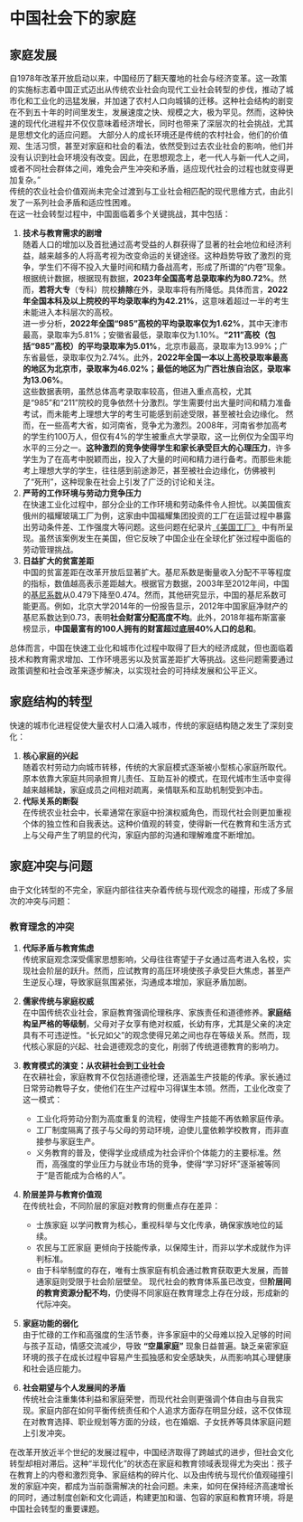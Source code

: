 # 中国社会下的家庭
## 家庭发展
自1978年改革开放启动以来，中国经历了翻天覆地的社会与经济变革。这一政策的实施标志着中国正式迈出从传统农业社会向现代工业社会转型的步伐，推动了城市化和工业化的迅猛发展，并加速了农村人口向城镇的迁移。这种社会结构的剧变在不到五十年的时间里发生，发展速度之快、规模之大，极为罕见。然而，这种快速的现代化进程并不仅仅意味着经济增长，同时也带来了深层次的社会挑战，尤其是思想文化的适应问题。
大部分人的成长环境还是传统的农村社会，他们的价值观、生活习惯，甚至对家庭和社会的看法，依然受到过去农业社会的影响，他们并没有认识到社会环境没有改变。因此，在思想观念上，老一代人与新一代人之间，或者不同社会群体之间，难免会产生冲突和矛盾，适应现代社会的过程也就变得更加复杂。”  
传统的农业社会价值观尚未完全过渡到与工业社会相匹配的现代思维方式，由此引发了一系列社会矛盾和适应性困难。  
在这一社会转型过程中，中国面临着多个关键挑战，其中包括：  
1. **技术与教育需求的剧增**  
  随着人口的增加以及首批通过高考受益的人群获得了显著的社会地位和经济利益，越来越多的人将高考视为改变命运的关键途径。这种趋势导致了激烈的竞争，学生们不得不投入大量时间和精力备战高考，形成了所谓的“内卷”现象。  
  根据统计数据，根据现有数据，**2023年全国高考总录取率约为80.72%**。然而，**若将大专**（专科）院校**排除**在外，录取率将有所降低。具体而言，**2022年全国本科及以上院校的平均录取率约为42.21%**，这意味着超过一半的考生未能进入本科层次的高校。  
  进一步分析，**2022年全国“985”高校的平均录取率仅为1.62%**，其中天津市最高，录取率为5.81%；安徽省最低，录取率仅为1.10%。**“211”高校（包括“985”高校）的平均录取率为5.01%**，北京市最高，录取率为13.99%；广东省最低，录取率仅为2.74%。此外，**2022年全国一本以上高校录取率最高的地区为北京市，录取率为46.02%；最低的地区为广西壮族自治区，录取率为13.06%**。  
  这些数据表明，虽然总体高考录取率较高，但进入重点高校，尤其是“985”和“211”院校的竞争依然十分激烈。学生需要付出大量时间和精力准备考试，而未能考上理想大学的考生可能感到前途受限，甚至被社会边缘化。
然而，在一些高考大省，如河南省，竞争尤为激烈。2008年，河南省参加高考的学生约100万人，但仅有4%的学生被重点大学录取，这一比例仅为全国平均水平的三分之一。**这种激烈的竞争使得学生和家长承受巨大的心理压力**，许多学生为了在高考中脱颖而出，投入了大量的时间和精力进行备考。而那些未能考上理想大学的学生，往往感到前途渺茫，甚至被社会边缘化，仿佛被判了“死刑”，这种现象在社会上引发了广泛的讨论和关注。  
2. **严苛的工作环境与劳动力竞争压力**  
  在快速工业化过程中，部分企业的工作环境和劳动条件令人担忧。以美国俄亥俄州的福耀玻璃工厂为例，这家由中国福耀集团投资的工厂在运营过程中暴露出劳动条件差、工作强度大等问题。这些问题在纪录片[《美国工厂》](https://zh.wikipedia.org/wiki/%E7%BE%8E%E5%9C%8B%E5%B7%A5%E5%BB%A0) 中有所呈现。虽然该案例发生在美国，但它反映了中国企业在全球化扩张过程中面临的劳动管理挑战。  
3. **日益扩大的贫富差距**  
  中国的贫富差距在改革开放后显著扩大。基尼系数是衡量收入分配不平等程度的指标，数值越高表示差距越大。根据官方数据，2003年至2012年间，中国的[基尼系数](https://zh.wikipedia.org/zh-cn/%E5%9F%BA%E5%B0%BC%E7%B3%BB%E6%95%B0)从0.479下降至0.474。然而，其他研究显示，中国的基尼系数可能更高。例如，北京大学2014年的一份报告显示，2012年中国家庭净财产的基尼系数达到0.73，表明**社会财富分配高度不均**。此外，2018年福布斯富豪榜显示，**中国最富有的100人拥有的财富超过底层40%人口的总和**。  

总体而言，中国在快速工业化和城市化过程中取得了巨大的经济成就，但也面临着技术和教育需求增加、工作环境恶劣以及贫富差距扩大等挑战。这些问题需要通过政策调整和社会改革来逐步解决，以实现社会的可持续发展和公平正义。

## 家庭结构的转型
快速的城市化进程促使大量农村人口涌入城市，传统的家庭结构随之发生了深刻变化：  
1. **核心家庭的兴起**  
  随着农村劳动力向城市转移，传统的大家庭模式逐渐被小型核心家庭所取代。原本依靠大家庭共同承担育儿责任、互助互补的模式，在现代城市生活中变得越来越稀缺，家庭成员之间相对疏离，亲情联系和互助机制受到冲击。  
2. **代际关系的断裂**  
  在传统农业社会中，长辈通常在家庭中扮演权威角色，而现代社会则更加重视个体的独立性和自我表达。这种价值观的转变，使得新一代在教育和生活方式上与父母产生了明显的代沟，家庭内部的沟通和理解难度不断增加。  

## 家庭冲突与问题
由于文化转型的不完全，家庭内部往往夹杂着传统与现代观念的碰撞，形成了多层次的冲突与问题： 
### 教育理念的冲突
1. **代际矛盾与教育焦虑**    
  传统家庭观念深受儒家思想影响，父母往往寄望于子女通过高考进入名校，实现社会阶层的跃升。然而，应试教育的高压环境使孩子承受巨大焦虑，甚至产生逆反心理，导致家庭氛围紧张，沟通成本增加，家庭矛盾加剧。  
2. **儒家传统与家庭权威**  
  在中国传统农业社会，家庭教育强调伦理秩序、家族责任和道德修养。**家庭结构呈严格的等级制**，父母对子女享有绝对权威，长幼有序，尤其是父亲的决定具有不可违逆性。“长兄如父”的观念使得兄弟之间也存在等级关系。然而，现代核心家庭的兴起、社会道德观念的变化，削弱了传统道德教育的影响力。  
3. **教育模式的演变：从农耕社会到工业社会**  
  在农耕社会，家庭教育不仅包括道德伦理，还涵盖生产技能的传承。家长通过日常劳动教导子女，使他们在生产过程中习得谋生本领。然而，工业化改变了这一模式：  
    + 工业化将劳动分割为高度重复的流程，使得生产技能不再依赖家庭传承。
    + 工厂制度隔离了孩子与父母的劳动环境，迫使儿童依赖学校教育，而非直接参与家庭生产。
    + 义务教育的普及，使得学业成绩成为社会评价个体能力的主要标准。然而，高强度的学业压力与就业市场的竞争，使得“学习好坏”逐渐被等同于“是否能成为合格的人”。
4. **阶层差异与教育价值观**  
在传统社会，不同阶层的家庭对教育的侧重点存在差异：  
    + 士族家庭 以学问教育为核心，重视科举与文化传承，确保家族地位的延续。
    + 农民与工匠家庭 更倾向于技能传承，以保障生计，而非以学术成就作为评判标准。
    + 由于科举制度的存在，唯有士族家庭有机会通过教育获取更大发展，而普通家庭则受限于社会阶层壁垒。
现代社会的教育体系虽已改变，但**阶层间的教育资源分配不均**，仍使得不同家庭在教育理念上存在分歧，形成新的代际冲突。

2. **家庭功能的弱化**  
  由于忙碌的工作和高强度的生活节奏，许多家庭中的父母难以投入足够的时间与孩子互动，情感交流减少，导致 **“空巢家庭”** 现象日益普遍。缺乏亲密家庭环境的孩子在成长过程中容易产生孤独感和安全感缺失，从而影响其心理健康和社会适应能力。​
3. **社会期望与个人发展间的矛盾**  
  传统社会注重集体利益和家庭荣誉，而现代社会则更强调个体自由与自我实现。家庭内部在如何平衡传统责任和个人追求方面存在明显分歧，这不仅体现在对教育选择、职业规划等方面的分歧，也在婚姻、子女抚养等具体家庭问题上引发冲突。

在改革开放近半个世纪的发展过程中，中国经济取得了跨越式的进步，但社会文化转型却相对滞后。这种“半现代化”的状态在家庭和教育领域表现得尤为突出：孩子在教育上的内卷和激烈竞争、家庭结构的碎片化、以及由传统与现代价值观碰撞引发的家庭冲突，都成为当前亟需解决的社会问题。未来，如何在保持经济高速增长的同时，通过制度创新和文化调适，构建更加和谐、包容的家庭和教育环境，将是中国社会转型的重要课题。



